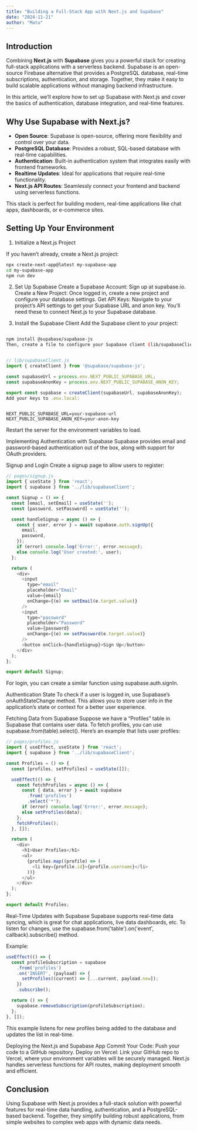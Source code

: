 ```yaml
---
title: "Building a Full-Stack App with Next.js and Supabase"
date: "2024-11-21"
author: "Matu"
---
```


## Introduction

Combining **Next.js** with **Supabase** gives you a powerful stack for creating full-stack applications with a serverless backend. Supabase is an open-source Firebase alternative that provides a PostgreSQL database, real-time subscriptions, authentication, and storage. Together, they make it easy to build scalable applications without managing backend infrastructure.

In this article, we’ll explore how to set up Supabase with Next.js and cover the basics of authentication, database integration, and real-time features.

## Why Use Supabase with Next.js?

- **Open Source**: Supabase is open-source, offering more flexibility and control over your data.
- **PostgreSQL Database**: Provides a robust, SQL-based database with real-time capabilities.
- **Authentication**: Built-in authentication system that integrates easily with frontend frameworks.
- **Realtime Updates**: Ideal for applications that require real-time functionality.
- **Next.js API Routes**: Seamlessly connect your frontend and backend using serverless functions.

This stack is perfect for building modern, real-time applications like chat apps, dashboards, or e-commerce sites.

## Setting Up Your Environment

1. Initialize a Next.js Project

If you haven’t already, create a Next.js project:

```bash
npx create-next-app@latest my-supabase-app
cd my-supabase-app
npm run dev
```

2. Set Up Supabase
Create a Supabase Account: Sign up at supabase.io.
Create a New Project: Once logged in, create a new project and configure your database settings.
Get API Keys: Navigate to your project’s API settings to get your Supabase URL and anon key. You’ll need these to connect Next.js to your Supabase database.

3. Install the Supabase Client
Add the Supabase client to your project:

```bash

npm install @supabase/supabase-js
Then, create a file to configure your Supabase client (lib/supabaseClient.js):
```

```javascript

// lib/supabaseClient.js
import { createClient } from '@supabase/supabase-js';

const supabaseUrl = process.env.NEXT_PUBLIC_SUPABASE_URL;
const supabaseAnonKey = process.env.NEXT_PUBLIC_SUPABASE_ANON_KEY;

export const supabase = createClient(supabaseUrl, supabaseAnonKey);
Add your keys to .env.local:
```

```plaintext

NEXT_PUBLIC_SUPABASE_URL=your-supabase-url
NEXT_PUBLIC_SUPABASE_ANON_KEY=your-anon-key
```

Restart the server for the environment variables to load.

Implementing Authentication with Supabase
Supabase provides email and password-based authentication out of the box, along with support for OAuth providers.

Signup and Login
Create a signup page to allow users to register:

```javascript
// pages/signup.js
import { useState } from 'react';
import { supabase } from '../lib/supabaseClient';

const Signup = () => {
  const [email, setEmail] = useState('');
  const [password, setPassword] = useState('');

  const handleSignup = async () => {
    const { user, error } = await supabase.auth.signUp({
      email,
      password,
    });
    if (error) console.log('Error:', error.message);
    else console.log('User created:', user);
  };

  return (
    <div>
      <input
        type="email"
        placeholder="Email"
        value={email}
        onChange={(e) => setEmail(e.target.value)}
      />
      <input
        type="password"
        placeholder="Password"
        value={password}
        onChange={(e) => setPassword(e.target.value)}
      />
      <button onClick={handleSignup}>Sign Up</button>
    </div>
  );
};

export default Signup;
```

For login, you can create a similar function using supabase.auth.signIn.

Authentication State
To check if a user is logged in, use Supabase’s onAuthStateChange method. This allows you to store user info in the application’s state or context for a better user experience.

Fetching Data from Supabase
Suppose we have a “Profiles” table in Supabase that contains user data. To fetch profiles, you can use supabase.from(table).select(). Here’s an example that lists user profiles:

```javascript
// pages/profiles.js
import { useEffect, useState } from 'react';
import { supabase } from '../lib/supabaseClient';

const Profiles = () => {
  const [profiles, setProfiles] = useState([]);

  useEffect(() => {
    const fetchProfiles = async () => {
      const { data, error } = await supabase
        .from('profiles')
        .select('*');
      if (error) console.log('Error:', error.message);
      else setProfiles(data);
    };
    fetchProfiles();
  }, []);

  return (
    <div>
      <h1>User Profiles</h1>
      <ul>
        {profiles.map((profile) => (
          <li key={profile.id}>{profile.username}</li>
        ))}
      </ul>
    </div>
  );
};

export default Profiles;

```

Real-Time Updates with Supabase
Supabase supports real-time data syncing, which is great for chat applications, live data dashboards, etc. To listen for changes, use the supabase.from('table').on('event', callback).subscribe() method.

Example:

```javascript
useEffect(() => {
  const profileSubscription = supabase
    .from('profiles')
    .on('INSERT', (payload) => {
      setProfiles((current) => [...current, payload.new]);
    })
    .subscribe();

  return () => {
    supabase.removeSubscription(profileSubscription);
  };
}, []);
```

This example listens for new profiles being added to the database and updates the list in real-time.

Deploying the Next.js and Supabase App
Commit Your Code: Push your code to a GitHub repository.
Deploy on Vercel: Link your GitHub repo to Vercel, where your environment variables will be securely managed.
Next.js handles serverless functions for API routes, making deployment smooth and efficient.

## Conclusion
Using Supabase with Next.js provides a full-stack solution with powerful features for real-time data handling, authentication, and a PostgreSQL-based backend. Together, they simplify building robust applications, from simple websites to complex web apps with dynamic data needs.

